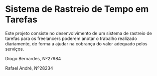 # Sistema de Rastreio de Tempo em Tarefas

Este projeto consiste no desenvolvimento de um sistema de rastreio de tarefas para os freelancers
poderem anotar o trabalho realizado diariamente, de forma a ajudar na cobrança do valor adequado
pelos serviços.


Diogo Bernardes, Nº27984

Rafael André, Nº28234
